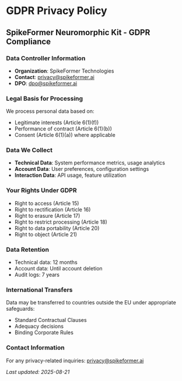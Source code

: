 # GDPR Privacy Policy

## SpikeFormer Neuromorphic Kit - GDPR Compliance

### Data Controller Information
- **Organization**: SpikeFormer Technologies
- **Contact**: privacy@spikeformer.ai
- **DPO**: dpo@spikeformer.ai

### Legal Basis for Processing
We process personal data based on:
- Legitimate interests (Article 6(1)(f))
- Performance of contract (Article 6(1)(b))
- Consent (Article 6(1)(a)) where applicable

### Data We Collect
- **Technical Data**: System performance metrics, usage analytics
- **Account Data**: User preferences, configuration settings
- **Interaction Data**: API usage, feature utilization

### Your Rights Under GDPR
- Right to access (Article 15)
- Right to rectification (Article 16)
- Right to erasure (Article 17)
- Right to restrict processing (Article 18)
- Right to data portability (Article 20)
- Right to object (Article 21)

### Data Retention
- Technical data: 12 months
- Account data: Until account deletion
- Audit logs: 7 years

### International Transfers
Data may be transferred to countries outside the EU under appropriate safeguards:
- Standard Contractual Clauses
- Adequacy decisions
- Binding Corporate Rules

### Contact Information
For any privacy-related inquiries: privacy@spikeformer.ai

*Last updated: 2025-08-21*
